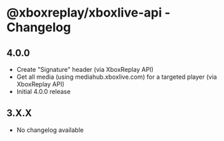 # @xboxreplay/xboxlive-api - Changelog

## 4.0.0

-   Create "Signature" header (via XboxReplay API)
-   Get all media (using mediahub.xboxlive.com) for a targeted player (via XboxReplay API)
-   Initial 4.0.0 release

## 3.X.X

-   No changelog available

